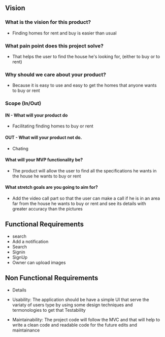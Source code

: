 
## Vision
### What is the vision for this product? 
- Finding homes for rent and buy is easier than usual 

### What pain point does this project solve? 
- That helps the user to find the house he's looking for, (either to buy or to rent)

### Why should we care about your product?
 - Because it is easy to use and easy to get the homes that anyone wants to buy or rent 

### Scope (In/Out)
#### IN - What will your product do
- Facilitating finding homes to buy or rent 

#### OUT - What will your product not do.
- Chating 

#### What will your MVP functionality be?
- The product will allow the user to find all the specifications he wants in the house he wants to buy or rent 

#### What stretch goals are you going to aim for?
- Add the video call part so that the user can make a call if he is in an area far from the house he wants to buy or rent and see its details with greater accuracy than the pictures 

## Functional Requirements
- search 
- Add a notification 
- Search 
- Signin 
- SignUp
- Owner can upload images 

## Non Functional Requirements
- Details 

- Usability: The application should be have a simple UI that serve the variaty of users type by using some design techniques and termonologies to get that
Testability
- Maintainability: The project code will follow the MVC and that will help to write a clean code and readable code for the future edits and maintainance
